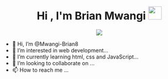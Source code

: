 <h1 align="center">Hi , I'm Brian Mwangi <img src="https://media.giphy.com/media/hvRJCLFzcasrR4ia7z/giphy.gif" width="35"></h1>
<p align="center">
  <a href="https://github.com/DenverCoder1/readme-typing-svg">
<p align="center">
  <a href="https://github.com/DenverCoder1/readme-typing-svg"><img src="https://readme-typing-svg.herokuapp.com?lines=🌱Beginner web Developer+❤;Always%20learning%20new%20things&center=true&width=500&height=50"></a>
</p>


  </a>
</p>



- 👋 Hi, I’m @Mwangi-Brian8
- 👀 I’m interested in web development...
- 🌱 I’m currently learning html, css and JavaScript...
- 💞️ I’m looking to collaborate on ...
- 📫 How to reach me ...

<!---
Mwangi-Brian8/Mwangi-Brian8 is a ✨ special ✨ repository because its `README.md` (this file) appears on your GitHub profile.
You can click the Preview link to take a look at your changes.
--->
